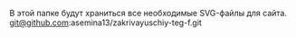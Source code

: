 В этой папке будут храниться все необходимые SVG-файлы для сайта.
git@github.com:asemina13/zakrivayuschiy-teg-f.git
